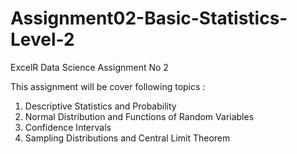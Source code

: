 # Assignment02-Basic-Statistics-Level-2
ExcelR Data Science Assignment No 2

This assignment will be cover following topics :

1. Descriptive Statistics and Probability
2. Normal Distribution and Functions of Random Variables
3. Confidence Intervals
4. Sampling Distributions and Central Limit Theorem
